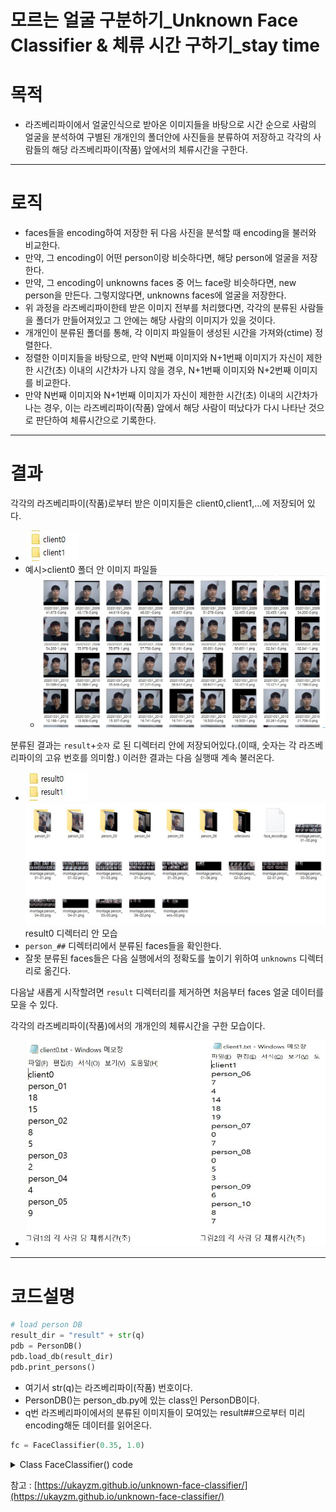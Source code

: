 # 모르는 얼굴 구분하기_Unknown Face Classifier & 체류 시간 구하기_stay time

# 목적

* 라즈베리파이에서 얼굴인식으로 받아온 이미지들을 바탕으로 시간 순으로 사람의 얼굴을 분석하여 구별된 개개인의 폴더안에 사진들을 분류하여 저장하고 각각의 사람들의 해당 라즈베리파이(작품) 앞에서의 체류시간을 구한다.
  
---

# 로직

* faces들을 encoding하여 저장한 뒤 다음 사진을 분석할 때 encoding을 불러와 비교한다.
* 만약, 그 encoding이 어떤 person이랑 비슷하다면, 해당 person에 얼굴을 저장한다.
* 만약, 그 encoding이 unknowns faces 중 어느 face랑 비슷하다면, new person을 만든다. 그렇지않다면, unknowns faces에 얼굴을 저장한다.
* 위 과정을 라즈베리파이한테 받은 이미지 전부를 처리했다면, 각각의 분류된 사람들을 폴더가 만들어져있고 그 안에는 해당 사람의 이미지가 있을 것이다.
* 개개인이 분류된 폴더를 통해, 각 이미지 파일들이 생성된 시간을 가져와(ctime) 정렬한다.
* 정렬한 이미지들을 바탕으로, 만약 N번째 이미지와 N+1번째 이미지가 자신이 제한한 시간(초) 이내의 시간차가 나지 않을 경우, N+1번째 이미지와 N+2번째 이미지를 비교한다.
* 만약 N번째 이미지와 N+1번째 이미지가 자신이 제한한 시간(초) 이내의 시간차가 나는 경우, 이는 라즈베리파이(작품) 앞에서 해당 사람이 떠났다가 다시 나타난 것으로 판단하여 체류시간으로 기록한다.


---

# 결과

각각의 라즈베리파이(작품)로부터 받은 이미지들은 client0,client1,...에 저장되어 있다.
* ![client0](jpg/client0.JPG)
* 예시>client0 폴더 안 이미지 파일들
  * ![client0_img](jpg/client0_img.JPG)

분류된 결과는 `result`+`숫자` 로 된 디렉터리 안에 저장되어있다.(이때, 숫자는 각 라즈베리파이의 고유 번호를 의미함.) 이러한 결과는 다음 실행때 계속 불러온다.

* ![result0](jpg/result0.JPG)
   ![result0_img](jpg/result0_img.JPG)
   result0 디렉터리 안 모습
* `person_##` 디렉터리에서 분류된 faces들을 확인한다.
* 잘못 분류된 faces들은 다음 실행에서의 정확도를 높이기 위하여 `unknowns` 디렉터리로 옮긴다.

다음날 새롭게 시작할려면 `result` 디렉터리를 제거하면 처음부터 faces 얼굴 데이터를 모을 수 있다.


각각의 라즈베리파이(작품)에서의 개개인의 체류시간을 구한 모습이다.
* ![testing_stay](jpg/testing_stay.JPG)

---

# 코드설명

```python
# load person DB
result_dir = "result" + str(q)
pdb = PersonDB()
pdb.load_db(result_dir)
pdb.print_persons()
```
   * 여기서 str(q)는 라즈베리파이(작품) 번호이다.
   * PersonDB()는 person_db.py에 있는 class인 PersonDB이다.
   * q번 라즈베리파이에서의 분류된 이미지들이 모여있는 result##으로부터 미리 encoding해둔 데이터를 읽어온다.

```python
fc = FaceClassifier(0.35, 1.0)
```

<details>
<summary>Class FaceClassifier() code</summary>

```python
class FaceClassifier():
    def __init__(self, threshold, ratio):
        self.similarity_threshold = threshold
        self.ratio = ratio

def get_face_image(self, frame, box):
        img_height, img_width = frame.shape[:2]
        (box_top, box_right, box_bottom, box_left) = box
        box_width = box_right - box_left
        box_height = box_bottom - box_top
        crop_top = max(box_top - box_height, 0)
        pad_top = -min(box_top - box_height, 0)
        crop_bottom = min(box_bottom + box_height, img_height - 1)
        pad_bottom = max(box_bottom + box_height - img_height, 0)
        crop_left = max(box_left - box_width, 0)
        pad_left = -min(box_left - box_width, 0)
        crop_right = min(box_right + box_width, img_width - 1)
        pad_right = max(box_right + box_width - img_width, 0)
        face_image = frame[crop_top:crop_bottom, crop_left:crop_right]
        if (pad_top == 0 and pad_bottom == 0):
            if (pad_left == 0 and pad_right == 0):
                return face_image
        padded = cv2.copyMakeBorder(face_image, pad_top, pad_bottom,
                                    pad_left, pad_right, cv2.BORDER_CONSTANT)
        return padded

   def detect_faces(self, frame,frame_name):
   boxes = self.locate_faces(frame)
   if len(boxes) == 0:
      return []

   # faces found
   faces = []
   now = datetime.now()
   str_ms = now.strftime('%Y%m%d_%H%M%S.%f')[:-3] + '-'
   encodings = face_recognition.face_encodings(frame, boxes)
   for i, box in enumerate(boxes):
      face_image = self.get_face_image(frame, box)
      #face = Face(str_ms + str(i) + ".png", face_image, encodings[i])
      #face = Face(frame_name + ".png",face_image,encodings[i])
      #mtime = time.ctime(os.path.getmtime(pathname))
      face = Face(frame_name,face_image,encodings[i])
      face.location = box
      faces.append(face)
   return faces

   def compare_with_known_persons(self, face, persons):
      if len(persons) == 0:
         return None

      # see if the face is a match for the faces of known person
      encodings = [person.encoding for person in persons]
      distances = face_recognition.face_distance(encodings, face.encoding)
      index = np.argmin(distances)
      min_value = distances[index]
      if min_value < self.similarity_threshold:
         # face of known person
         persons[index].add_face(face)
         # re-calculate encoding
         persons[index].calculate_average_encoding()
         face.name = persons[index].name
         return persons[index]

   def compare_with_unknown_faces(self, face, unknown_faces):
      if len(unknown_faces) == 0:
         # this is the first face
         unknown_faces.append(face)
         face.name = "unknown"
         return

      encodings = [face.encoding for face in unknown_faces]
      distances = face_recognition.face_distance(encodings, face.encoding)
      index = np.argmin(distances)
      min_value = distances[index]
      if min_value < self.similarity_threshold:
         # two faces are similar - create new person with two faces
         person = Person()
         newly_known_face = unknown_faces.pop(index)
         person.add_face(newly_known_face)
         person.add_face(face)
         person.calculate_average_encoding()
         face.name = person.name
         newly_known_face.name = person.name
         return person
      else:
         # unknown face
         unknown_faces.append(face)
         face.name = "unknown"
         return None
        
```

* def __init__(self, threshold, ratio)
  * threshold(기존 얼굴들과의 정확도 정도로 보면 된다)와 이미지 비율 조정인 ratio를 받아온다.
* def detect_faces(self, frame,frame_name)
  * 
* def compare_with_known_persons(self, face, persons)
* def compare_with_unknown_faces(self, face, unknown_faces)

</details>

참고 : [https://ukayzm.github.io/unknown-face-classifier/](https://ukayzm.github.io/unknown-face-classifier/)